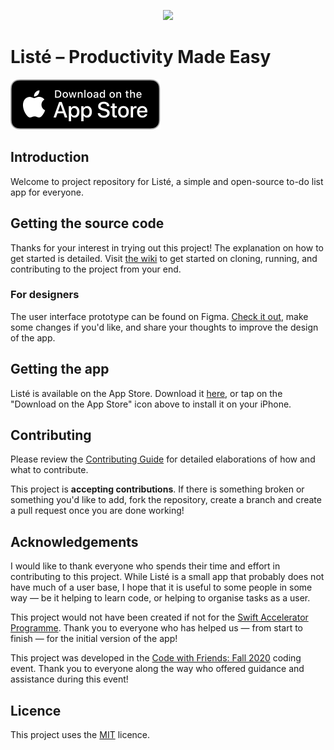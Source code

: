 <p align="center">
  <img src="./liste.svg">
</p>

# Listé – Productivity Made Easy

<a href="https://apps.apple.com/us/app/list%C3%A9-productive-to-do/id1486116734"><img src="./download.svg"></a>

## Introduction

Welcome to project repository for Listé, a simple and open-source to-do list app for everyone.

## Getting the source code

Thanks for your interest in trying out this project! The explanation on how to get started is detailed. Visit [the wiki](https://github.com/arashnrim/Liste/wiki/Building-List%C3%A9) to get started on cloning, running, and contributing to the project from your end.

### For designers

The user interface prototype can be found on Figma. [Check it out](https://www.figma.com/file/zTOJkVOZh2QUJb4FIlEdIu/List%C3%A9-%E2%80%94-UI-Prototype?node-id=0%3A1), make some changes if you'd like, and share your thoughts to improve the design of the app.

## Getting the app

Listé is available on the App Store. Download it [here](https://apps.apple.com/us/app/list%C3%A9-productive-to-do/id1486116734), or tap on the "Download on the App Store" icon above to install it on your iPhone.

## Contributing

Please review the [Contributing Guide](CONTRIBUTING.md) for detailed elaborations of how and what to contribute.

This project is **accepting contributions**. If there is something broken or something you'd like to add, fork the repository, create a branch and create a pull request once you are done working!

## Acknowledgements

I would like to thank everyone who spends their time and effort in contributing to this project. While Listé is a small app that probably does not have much of a user base, I hope that it is useful to some people in some way — be it helping to learn code, or helping to organise tasks as a user.

This project would not have been created if not for the [Swift Accelerator Programme](https://swiftinsg.org). Thank you to everyone who has helped us — from start to finish — for the initial version of the app!

This project was developed in the [Code with Friends: Fall 2020](https://codewithfriends.io/) coding event. Thank you to everyone along the way who offered guidance and assistance during this event!

## Licence

This project uses the [MIT](https://spdx.org/licenses/MIT.html) licence.
